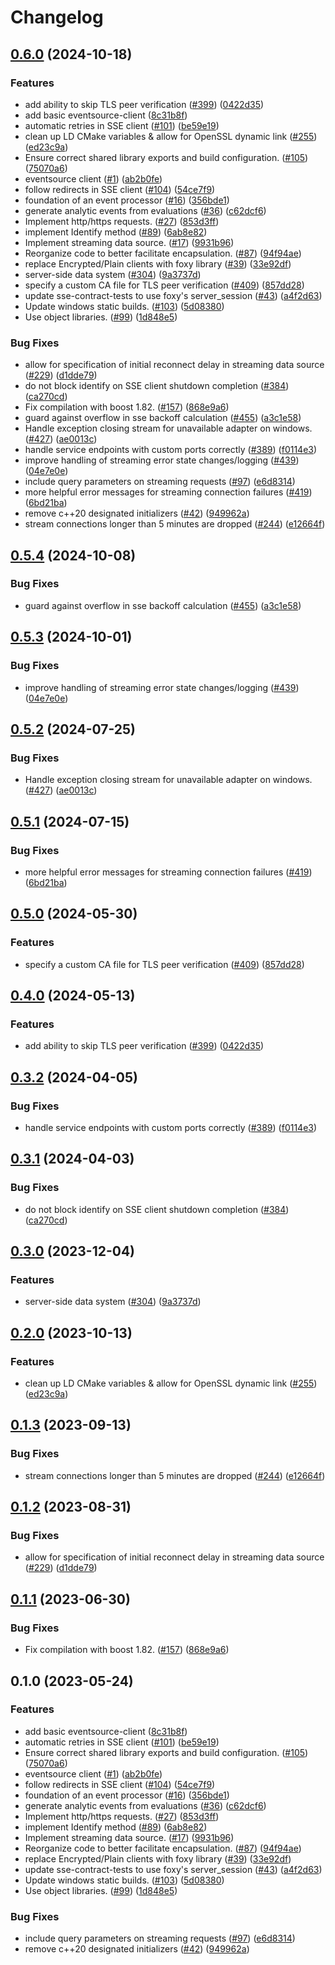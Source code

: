# Changelog

## [0.6.0](https://github.com/arkhaix/launchdarkly-cpp-sdks/compare/launchdarkly-cpp-sse-client-v0.5.4...launchdarkly-cpp-sse-client-v0.6.0) (2024-10-18)


### Features

* add ability to skip TLS peer verification ([#399](https://github.com/arkhaix/launchdarkly-cpp-sdks/issues/399)) ([0422d35](https://github.com/arkhaix/launchdarkly-cpp-sdks/commit/0422d355a9af0af5225e8d60cb853f9d5cf0c35f))
* add basic eventsource-client ([8c31b8f](https://github.com/arkhaix/launchdarkly-cpp-sdks/commit/8c31b8ff0541c41f792b0f0f6316dbc1cd930a17))
* automatic retries in SSE client ([#101](https://github.com/arkhaix/launchdarkly-cpp-sdks/issues/101)) ([be59e19](https://github.com/arkhaix/launchdarkly-cpp-sdks/commit/be59e19010c65300a3a37fc2827b80f644d0be7e))
* clean up LD CMake variables & allow for OpenSSL dynamic link ([#255](https://github.com/arkhaix/launchdarkly-cpp-sdks/issues/255)) ([ed23c9a](https://github.com/arkhaix/launchdarkly-cpp-sdks/commit/ed23c9a347665529a09d18111bb9d3b699381728))
* Ensure correct shared library exports and build configuration. ([#105](https://github.com/arkhaix/launchdarkly-cpp-sdks/issues/105)) ([75070a6](https://github.com/arkhaix/launchdarkly-cpp-sdks/commit/75070a6db8b2ec5f2103513f9efc8003a26b0079))
* eventsource client ([#1](https://github.com/arkhaix/launchdarkly-cpp-sdks/issues/1)) ([ab2b0fe](https://github.com/arkhaix/launchdarkly-cpp-sdks/commit/ab2b0feb50ef9f607d19c29ed2dd648f3c47b472))
* follow redirects in SSE client ([#104](https://github.com/arkhaix/launchdarkly-cpp-sdks/issues/104)) ([54ce7f9](https://github.com/arkhaix/launchdarkly-cpp-sdks/commit/54ce7f91aaef73519bde74e3847dfb44a31973db))
* foundation of an event processor ([#16](https://github.com/arkhaix/launchdarkly-cpp-sdks/issues/16)) ([356bde1](https://github.com/arkhaix/launchdarkly-cpp-sdks/commit/356bde11a8b2b66578cc435c019e0a549528d560))
* generate analytic events from evaluations ([#36](https://github.com/arkhaix/launchdarkly-cpp-sdks/issues/36)) ([c62dcf6](https://github.com/arkhaix/launchdarkly-cpp-sdks/commit/c62dcf69673ef2fcae2dc2f2d143cf0b0f15d076))
* Implement http/https requests. ([#27](https://github.com/arkhaix/launchdarkly-cpp-sdks/issues/27)) ([853d3ff](https://github.com/arkhaix/launchdarkly-cpp-sdks/commit/853d3ff5a4148a9d3ed933d2a23dc8609c75d36b))
* implement Identify method ([#89](https://github.com/arkhaix/launchdarkly-cpp-sdks/issues/89)) ([6ab8e82](https://github.com/arkhaix/launchdarkly-cpp-sdks/commit/6ab8e82522ae9eadb4a6c0db60b4d867da34c472))
* Implement streaming data source. ([#17](https://github.com/arkhaix/launchdarkly-cpp-sdks/issues/17)) ([9931b96](https://github.com/arkhaix/launchdarkly-cpp-sdks/commit/9931b96f73847d5a1b4456fd4f463d43dade5c1b))
* Reorganize code to better facilitate encapsulation. ([#87](https://github.com/arkhaix/launchdarkly-cpp-sdks/issues/87)) ([94f94ae](https://github.com/arkhaix/launchdarkly-cpp-sdks/commit/94f94aee4b8961a3001afd39f936e9c744fd9759))
* replace Encrypted/Plain clients with foxy library ([#39](https://github.com/arkhaix/launchdarkly-cpp-sdks/issues/39)) ([33e92df](https://github.com/arkhaix/launchdarkly-cpp-sdks/commit/33e92df2e970c607bead4a912fc737027750c8fb))
* server-side data system ([#304](https://github.com/arkhaix/launchdarkly-cpp-sdks/issues/304)) ([9a3737d](https://github.com/arkhaix/launchdarkly-cpp-sdks/commit/9a3737d09b1e1e57e5c7e6d30fb0c92f606d284c))
* specify a custom CA file for TLS peer verification ([#409](https://github.com/arkhaix/launchdarkly-cpp-sdks/issues/409)) ([857dd28](https://github.com/arkhaix/launchdarkly-cpp-sdks/commit/857dd2824f725ee837737130321121595d95d67c))
* update sse-contract-tests to use foxy's server_session ([#43](https://github.com/arkhaix/launchdarkly-cpp-sdks/issues/43)) ([a4f2d63](https://github.com/arkhaix/launchdarkly-cpp-sdks/commit/a4f2d63f02bcaa63c0d04ef609c4f611ccf001c6))
* Update windows static builds. ([#103](https://github.com/arkhaix/launchdarkly-cpp-sdks/issues/103)) ([5d08380](https://github.com/arkhaix/launchdarkly-cpp-sdks/commit/5d0838099f7a99de49a604a9b5133325959705ff))
* Use object libraries. ([#99](https://github.com/arkhaix/launchdarkly-cpp-sdks/issues/99)) ([1d848e5](https://github.com/arkhaix/launchdarkly-cpp-sdks/commit/1d848e552def961a0468bfb6bab33cb1c4a86d3b))


### Bug Fixes

* allow for specification of initial reconnect delay in streaming data source ([#229](https://github.com/arkhaix/launchdarkly-cpp-sdks/issues/229)) ([d1dde79](https://github.com/arkhaix/launchdarkly-cpp-sdks/commit/d1dde79fde80cc32e19cf384140e138ce64ca02b))
* do not block identify on SSE client shutdown completion ([#384](https://github.com/arkhaix/launchdarkly-cpp-sdks/issues/384)) ([ca270cd](https://github.com/arkhaix/launchdarkly-cpp-sdks/commit/ca270cd873e97c4b609ecd4656c52ee74d4cbebe))
* Fix compilation with boost 1.82. ([#157](https://github.com/arkhaix/launchdarkly-cpp-sdks/issues/157)) ([868e9a6](https://github.com/arkhaix/launchdarkly-cpp-sdks/commit/868e9a647487fa78b3316d2d8f6b2c6728903b48))
* guard against overflow in sse backoff calculation ([#455](https://github.com/arkhaix/launchdarkly-cpp-sdks/issues/455)) ([a3c1e58](https://github.com/arkhaix/launchdarkly-cpp-sdks/commit/a3c1e5889a1104131b939615bfee65b7645da0f3))
* Handle exception closing stream for unavailable adapter on windows. ([#427](https://github.com/arkhaix/launchdarkly-cpp-sdks/issues/427)) ([ae0013c](https://github.com/arkhaix/launchdarkly-cpp-sdks/commit/ae0013cc0fa1d186e3d8cc9c624dc9496ca67472))
* handle service endpoints with custom ports correctly ([#389](https://github.com/arkhaix/launchdarkly-cpp-sdks/issues/389)) ([f0114e3](https://github.com/arkhaix/launchdarkly-cpp-sdks/commit/f0114e304756fcd606537ffd609f398606cb728f))
* improve handling of streaming error state changes/logging ([#439](https://github.com/arkhaix/launchdarkly-cpp-sdks/issues/439)) ([04e7e0e](https://github.com/arkhaix/launchdarkly-cpp-sdks/commit/04e7e0ef64b1933a63ad8d071a0a8f95ce666dc8))
* include query parameters on streaming requests ([#97](https://github.com/arkhaix/launchdarkly-cpp-sdks/issues/97)) ([e6d8314](https://github.com/arkhaix/launchdarkly-cpp-sdks/commit/e6d8314408120f361ed421d5948f0b1a2c9b71ca))
* more helpful error messages for streaming connection failures ([#419](https://github.com/arkhaix/launchdarkly-cpp-sdks/issues/419)) ([6bd21ba](https://github.com/arkhaix/launchdarkly-cpp-sdks/commit/6bd21ba1eafb5f19275935e1f62f7304d4dc69f5))
* remove c++20 designated initializers ([#42](https://github.com/arkhaix/launchdarkly-cpp-sdks/issues/42)) ([949962a](https://github.com/arkhaix/launchdarkly-cpp-sdks/commit/949962a642938d2d5ceecc3927c65565d3fbc719))
* stream connections longer than 5 minutes are dropped  ([#244](https://github.com/arkhaix/launchdarkly-cpp-sdks/issues/244)) ([e12664f](https://github.com/arkhaix/launchdarkly-cpp-sdks/commit/e12664f830c84c17242fe9f032d570796555f3d1))

## [0.5.4](https://github.com/launchdarkly/cpp-sdks/compare/launchdarkly-cpp-sse-client-v0.5.3...launchdarkly-cpp-sse-client-v0.5.4) (2024-10-08)


### Bug Fixes

* guard against overflow in sse backoff calculation ([#455](https://github.com/launchdarkly/cpp-sdks/issues/455)) ([a3c1e58](https://github.com/launchdarkly/cpp-sdks/commit/a3c1e5889a1104131b939615bfee65b7645da0f3))

## [0.5.3](https://github.com/launchdarkly/cpp-sdks/compare/launchdarkly-cpp-sse-client-v0.5.2...launchdarkly-cpp-sse-client-v0.5.3) (2024-10-01)


### Bug Fixes

* improve handling of streaming error state changes/logging ([#439](https://github.com/launchdarkly/cpp-sdks/issues/439)) ([04e7e0e](https://github.com/launchdarkly/cpp-sdks/commit/04e7e0ef64b1933a63ad8d071a0a8f95ce666dc8))

## [0.5.2](https://github.com/launchdarkly/cpp-sdks/compare/launchdarkly-cpp-sse-client-v0.5.1...launchdarkly-cpp-sse-client-v0.5.2) (2024-07-25)


### Bug Fixes

* Handle exception closing stream for unavailable adapter on windows. ([#427](https://github.com/launchdarkly/cpp-sdks/issues/427)) ([ae0013c](https://github.com/launchdarkly/cpp-sdks/commit/ae0013cc0fa1d186e3d8cc9c624dc9496ca67472))

## [0.5.1](https://github.com/launchdarkly/cpp-sdks/compare/launchdarkly-cpp-sse-client-v0.5.0...launchdarkly-cpp-sse-client-v0.5.1) (2024-07-15)


### Bug Fixes

* more helpful error messages for streaming connection failures ([#419](https://github.com/launchdarkly/cpp-sdks/issues/419)) ([6bd21ba](https://github.com/launchdarkly/cpp-sdks/commit/6bd21ba1eafb5f19275935e1f62f7304d4dc69f5))

## [0.5.0](https://github.com/launchdarkly/cpp-sdks/compare/launchdarkly-cpp-sse-client-v0.4.0...launchdarkly-cpp-sse-client-v0.5.0) (2024-05-30)


### Features

* specify a custom CA file for TLS peer verification ([#409](https://github.com/launchdarkly/cpp-sdks/issues/409)) ([857dd28](https://github.com/launchdarkly/cpp-sdks/commit/857dd2824f725ee837737130321121595d95d67c))

## [0.4.0](https://github.com/launchdarkly/cpp-sdks/compare/launchdarkly-cpp-sse-client-v0.3.2...launchdarkly-cpp-sse-client-v0.4.0) (2024-05-13)


### Features

* add ability to skip TLS peer verification ([#399](https://github.com/launchdarkly/cpp-sdks/issues/399)) ([0422d35](https://github.com/launchdarkly/cpp-sdks/commit/0422d355a9af0af5225e8d60cb853f9d5cf0c35f))

## [0.3.2](https://github.com/launchdarkly/cpp-sdks/compare/launchdarkly-cpp-sse-client-v0.3.1...launchdarkly-cpp-sse-client-v0.3.2) (2024-04-05)


### Bug Fixes

* handle service endpoints with custom ports correctly ([#389](https://github.com/launchdarkly/cpp-sdks/issues/389)) ([f0114e3](https://github.com/launchdarkly/cpp-sdks/commit/f0114e304756fcd606537ffd609f398606cb728f))

## [0.3.1](https://github.com/launchdarkly/cpp-sdks/compare/launchdarkly-cpp-sse-client-v0.3.0...launchdarkly-cpp-sse-client-v0.3.1) (2024-04-03)


### Bug Fixes

* do not block identify on SSE client shutdown completion ([#384](https://github.com/launchdarkly/cpp-sdks/issues/384)) ([ca270cd](https://github.com/launchdarkly/cpp-sdks/commit/ca270cd873e97c4b609ecd4656c52ee74d4cbebe))

## [0.3.0](https://github.com/launchdarkly/cpp-sdks/compare/launchdarkly-cpp-sse-client-v0.2.0...launchdarkly-cpp-sse-client-v0.3.0) (2023-12-04)


### Features

* server-side data system ([#304](https://github.com/launchdarkly/cpp-sdks/issues/304)) ([9a3737d](https://github.com/launchdarkly/cpp-sdks/commit/9a3737d09b1e1e57e5c7e6d30fb0c92f606d284c))

## [0.2.0](https://github.com/launchdarkly/cpp-sdks/compare/launchdarkly-cpp-sse-client-v0.1.3...launchdarkly-cpp-sse-client-v0.2.0) (2023-10-13)


### Features

* clean up LD CMake variables & allow for OpenSSL dynamic link ([#255](https://github.com/launchdarkly/cpp-sdks/issues/255)) ([ed23c9a](https://github.com/launchdarkly/cpp-sdks/commit/ed23c9a347665529a09d18111bb9d3b699381728))

## [0.1.3](https://github.com/launchdarkly/cpp-sdks/compare/launchdarkly-cpp-sse-client-v0.1.2...launchdarkly-cpp-sse-client-v0.1.3) (2023-09-13)


### Bug Fixes

* stream connections longer than 5 minutes are dropped  ([#244](https://github.com/launchdarkly/cpp-sdks/issues/244)) ([e12664f](https://github.com/launchdarkly/cpp-sdks/commit/e12664f830c84c17242fe9f032d570796555f3d1))

## [0.1.2](https://github.com/launchdarkly/cpp-sdks/compare/launchdarkly-cpp-sse-client-v0.1.1...launchdarkly-cpp-sse-client-v0.1.2) (2023-08-31)


### Bug Fixes

* allow for specification of initial reconnect delay in streaming data source ([#229](https://github.com/launchdarkly/cpp-sdks/issues/229)) ([d1dde79](https://github.com/launchdarkly/cpp-sdks/commit/d1dde79fde80cc32e19cf384140e138ce64ca02b))

## [0.1.1](https://github.com/launchdarkly/cpp-sdks/compare/launchdarkly-cpp-sse-client-v0.1.0...launchdarkly-cpp-sse-client-v0.1.1) (2023-06-30)


### Bug Fixes

* Fix compilation with boost 1.82. ([#157](https://github.com/launchdarkly/cpp-sdks/issues/157)) ([868e9a6](https://github.com/launchdarkly/cpp-sdks/commit/868e9a647487fa78b3316d2d8f6b2c6728903b48))

## 0.1.0 (2023-05-24)


### Features

* add basic eventsource-client ([8c31b8f](https://github.com/launchdarkly/cpp-sdks/commit/8c31b8ff0541c41f792b0f0f6316dbc1cd930a17))
* automatic retries in SSE client ([#101](https://github.com/launchdarkly/cpp-sdks/issues/101)) ([be59e19](https://github.com/launchdarkly/cpp-sdks/commit/be59e19010c65300a3a37fc2827b80f644d0be7e))
* Ensure correct shared library exports and build configuration. ([#105](https://github.com/launchdarkly/cpp-sdks/issues/105)) ([75070a6](https://github.com/launchdarkly/cpp-sdks/commit/75070a6db8b2ec5f2103513f9efc8003a26b0079))
* eventsource client ([#1](https://github.com/launchdarkly/cpp-sdks/issues/1)) ([ab2b0fe](https://github.com/launchdarkly/cpp-sdks/commit/ab2b0feb50ef9f607d19c29ed2dd648f3c47b472))
* follow redirects in SSE client ([#104](https://github.com/launchdarkly/cpp-sdks/issues/104)) ([54ce7f9](https://github.com/launchdarkly/cpp-sdks/commit/54ce7f91aaef73519bde74e3847dfb44a31973db))
* foundation of an event processor ([#16](https://github.com/launchdarkly/cpp-sdks/issues/16)) ([356bde1](https://github.com/launchdarkly/cpp-sdks/commit/356bde11a8b2b66578cc435c019e0a549528d560))
* generate analytic events from evaluations ([#36](https://github.com/launchdarkly/cpp-sdks/issues/36)) ([c62dcf6](https://github.com/launchdarkly/cpp-sdks/commit/c62dcf69673ef2fcae2dc2f2d143cf0b0f15d076))
* Implement http/https requests. ([#27](https://github.com/launchdarkly/cpp-sdks/issues/27)) ([853d3ff](https://github.com/launchdarkly/cpp-sdks/commit/853d3ff5a4148a9d3ed933d2a23dc8609c75d36b))
* implement Identify method ([#89](https://github.com/launchdarkly/cpp-sdks/issues/89)) ([6ab8e82](https://github.com/launchdarkly/cpp-sdks/commit/6ab8e82522ae9eadb4a6c0db60b4d867da34c472))
* Implement streaming data source. ([#17](https://github.com/launchdarkly/cpp-sdks/issues/17)) ([9931b96](https://github.com/launchdarkly/cpp-sdks/commit/9931b96f73847d5a1b4456fd4f463d43dade5c1b))
* Reorganize code to better facilitate encapsulation. ([#87](https://github.com/launchdarkly/cpp-sdks/issues/87)) ([94f94ae](https://github.com/launchdarkly/cpp-sdks/commit/94f94aee4b8961a3001afd39f936e9c744fd9759))
* replace Encrypted/Plain clients with foxy library ([#39](https://github.com/launchdarkly/cpp-sdks/issues/39)) ([33e92df](https://github.com/launchdarkly/cpp-sdks/commit/33e92df2e970c607bead4a912fc737027750c8fb))
* update sse-contract-tests to use foxy's server_session ([#43](https://github.com/launchdarkly/cpp-sdks/issues/43)) ([a4f2d63](https://github.com/launchdarkly/cpp-sdks/commit/a4f2d63f02bcaa63c0d04ef609c4f611ccf001c6))
* Update windows static builds. ([#103](https://github.com/launchdarkly/cpp-sdks/issues/103)) ([5d08380](https://github.com/launchdarkly/cpp-sdks/commit/5d0838099f7a99de49a604a9b5133325959705ff))
* Use object libraries. ([#99](https://github.com/launchdarkly/cpp-sdks/issues/99)) ([1d848e5](https://github.com/launchdarkly/cpp-sdks/commit/1d848e552def961a0468bfb6bab33cb1c4a86d3b))


### Bug Fixes

* include query parameters on streaming requests ([#97](https://github.com/launchdarkly/cpp-sdks/issues/97)) ([e6d8314](https://github.com/launchdarkly/cpp-sdks/commit/e6d8314408120f361ed421d5948f0b1a2c9b71ca))
* remove c++20 designated initializers ([#42](https://github.com/launchdarkly/cpp-sdks/issues/42)) ([949962a](https://github.com/launchdarkly/cpp-sdks/commit/949962a642938d2d5ceecc3927c65565d3fbc719))
